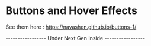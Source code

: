 # Buttons and Hover Effects

See them here : https://navashen.github.io/buttons-1/


----------------- Under Next Gen Inside -----------------
